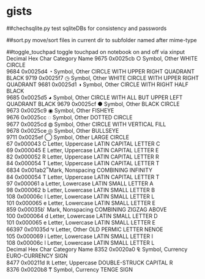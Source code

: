 # gists

##chechsqlite.py
test sqliteDBs for consistency and passwords

##sort.py
move/sort files in current dir to subfolder named after mime-type

##toggle_touchpad
toggle touchpad on notebook on and off via xinput
  Decimal      Hex     Char           Category            Name
    9675    0x0025cb     ○   Symbol, Other              WHITE CIRCLE                  
    9684    0x0025d4     ◔   Symbol, Other              CIRCLE WITH UPPER RIGHT QUADRANT BLACK
    9719    0x0025f7     ◷   Symbol, Other              WHITE CIRCLE WITH UPPER RIGHT QUADRANT
    9681    0x0025d1     ◑   Symbol, Other              CIRCLE WITH RIGHT HALF BLACK  
    9685    0x0025d5     ◕   Symbol, Other              CIRCLE WITH ALL BUT UPPER LEFT QUADRANT BLACK
    9679    0x0025cf     ●   Symbol, Other              BLACK CIRCLE                  
    9673    0x0025c9     ◉   Symbol, Other              FISHEYE                       
    9676    0x0025cc     ◌   Symbol, Other              DOTTED CIRCLE                 
    9677    0x0025cd     ◍   Symbol, Other              CIRCLE WITH VERTICAL FILL     
    9678    0x0025ce     ◎   Symbol, Other              BULLSEYE                      
    9711    0x0025ef     ◯   Symbol, Other              LARGE CIRCLE                  
      67    0x000043     C   Letter, Uppercase          LATIN CAPITAL LETTER C        
      69    0x000045     E   Letter, Uppercase          LATIN CAPITAL LETTER E        
      82    0x000052     R   Letter, Uppercase          LATIN CAPITAL LETTER R        
      84    0x000054     T   Letter, Uppercase          LATIN CAPITAL LETTER T        
    6834    0x001ab2      ᪲   Mark, Nonspacing           COMBINING INFINITY            
      84    0x000054     T   Letter, Uppercase          LATIN CAPITAL LETTER T        
      97    0x000061     a   Letter, Lowercase          LATIN SMALL LETTER A          
      98    0x000062     b   Letter, Lowercase          LATIN SMALL LETTER B          
     108    0x00006c     l   Letter, Lowercase          LATIN SMALL LETTER L          
     101    0x000065     e   Letter, Lowercase          LATIN SMALL LETTER E          
     859    0x00035b      ͛   Mark, Nonspacing           COMBINING ZIGZAG ABOVE        
     100    0x000064     d   Letter, Lowercase          LATIN SMALL LETTER D          
     101    0x000065     e   Letter, Lowercase          LATIN SMALL LETTER E          
   66397    0x01035d     𐍝   Letter, Other              OLD PERMIC LETTER NENOE       
     105    0x000069     i   Letter, Lowercase          LATIN SMALL LETTER I          
     108    0x00006c     l   Letter, Lowercase          LATIN SMALL LETTER L          
  Decimal      Hex     Char           Category            Name
    8352    0x0020a0     ₠   Symbol, Currency           EURO-CURRENCY SIGN            
    8477    0x00211d     ℝ   Letter, Uppercase          DOUBLE-STRUCK CAPITAL R       
    8376    0x0020b8     ₸   Symbol, Currency           TENGE SIGN                    

